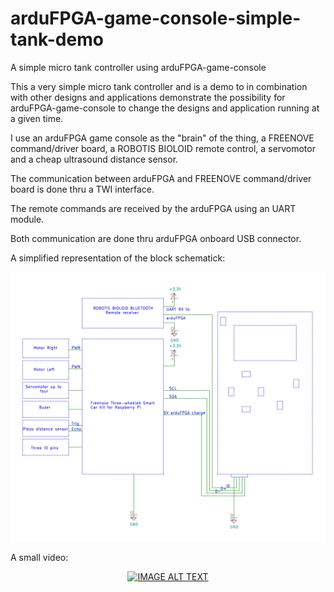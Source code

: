 # arduFPGA-game-console-simple-tank-demo
 A simple micro tank controller using arduFPGA-game-console

 This a very simple micro tank controller and is a demo to in combination with other designs and applications demonstrate the possibility for arduFPGA-game-console to change the designs and application running at a given time.

 I use an arduFPGA game console as the "brain" of the thing, a FREENOVE command/driver board, a ROBOTIS BIOLOID remote control, a servomotor and a cheap ultrasound distance sensor.

The communication between arduFPGA and FREENOVE command/driver board is done thru a TWI interface.

The remote commands are received by the arduFPGA using an UART module.

Both communication are done thru arduFPGA onboard USB connector.

A simplified representation of the block schematick:

![arduFPGA-game-console-mini-tank-controller-block-sch](https://raw.githubusercontent.com/dev-board-tech/arduFPGA-game-console-simple-tank-demo/main/sch_block/arduFPGA-game-console_simple_tank_controller_sch_block.png)

A small video:
<div align="center">
  <a href="https://www.youtube.com/watch?v=gQMlpMnd5RA"><img src="https://img.youtube.com/vi/gQMlpMnd5RA/0.jpg" alt="IMAGE ALT TEXT"></a>
</div>
